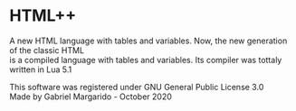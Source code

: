 # HTML++
A new HTML language with tables and variables. Now, the new generation of the classic HTML  
is a compiled language with tables and variables. Its compiler was tottaly written in Lua 5.1  

This software was registered under GNU General Public License 3.0  
Made by Gabriel Margarido - October 2020  
